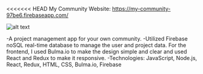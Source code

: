 <<<<<<< HEAD
My Community Website: https://my-community-97be6.firebaseapp.com/

![alt text](/home/daphne/my-community/Screenshot.png)

-A project management app for your own community.
-Utilized Firebase noSQL real-time database to manage the user and project data. For the frontend, I used Bulma.io to make the design simple and clear and used React and Redux to make it responsive.
-Technologies: JavaScript, Node.js, React, Redux, HTML, CSS, Bulma.io, Firebase
